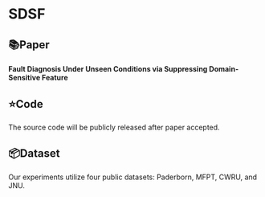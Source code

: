 # SDSF
## 📚Paper 
#### Fault Diagnosis Under Unseen Conditions via Suppressing Domain-Sensitive Feature ####
## ⭐Code
The source code will be publicly released after paper accepted.
## 📦Dataset
Our experiments utilize four public datasets: Paderborn, MFPT, CWRU, and JNU.
